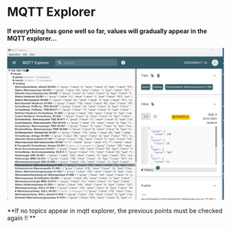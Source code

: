 # MQTT Explorer 

**If everything has gone well so far, values will gradually appear in the MQTT explorer...**

![image](pictures/mqtt_explorer_1.png)

**If no topics appear in mqtt explorer, the previous points must be checked again !! **


